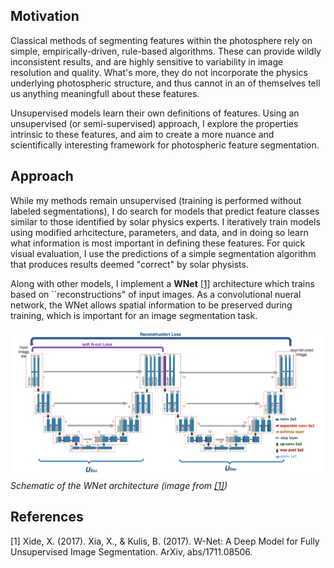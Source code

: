 ## Motivation

Classical methods of segmenting features within the photosphere rely on simple, empirically-driven, rule-based algorithms. These can provide wildly inconsistent results, and are highly sensitive to variability in image resolution and quality. What's more, they do not incorporate the physics underlying photospheric structure, and thus cannot in an of themselves tell us anything meaningfull about these features. 

Unsupervised models learn their own definitions of features. Using an unsupervised (or semi-supervised) approach, I explore the properties intrinsic to these features, and aim to create a more nuance and scientifically interesting framework for photospheric feature segmentation. 

## Approach

While my methods remain unsupervised (training is performed without labeled segmentations), I do search for models that predict feature classes similar to those identified by solar physics experts. I iteratively train models using modified arhcitecture, parameters, and data, and in doing so learn what information is most important in defining these features. For quick visual evaluation, I use the predictions of a simple segmentation algorithm that produces results deemed "correct" by solar physists.  

Along with other models, I implement a **WNet** [[1]](#1) architecture which trains based on ``reconstructions" of input images. As a convolutional nueral network, the WNet allows spatial information to be preserved during training, which is important for an image segmentation task.  

![alt text](https://github.com/LDZuckerman/Solar_Segmentation/blob/master/WNet.png)
*Schematic of the WNet architecture (image from [[1]](#1))*

## References

<a id="1">[1]</a> 
Xide, X. (2017). 
Xia, X., & Kulis, B. (2017). W-Net: A Deep Model for Fully Unsupervised Image Segmentation. ArXiv, abs/1711.08506.